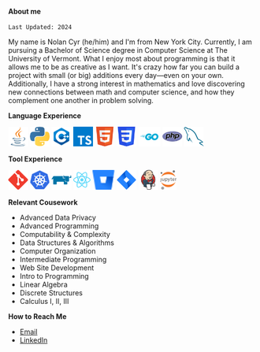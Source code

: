 **About me**

`Last Updated: 2024`

My name is Nolan Cyr (he/him) and I'm from New York City. Currently, I am pursuing a Bachelor of Science degree in Computer Science at The University of Vermont. What I enjoy most about programming is that it allows me to be as creative as I want. It's crazy how far you can build a project with small (or big) additions every day—even on your own. Additionally, I have a strong interest in mathematics and love discovering new connections between math and computer science, and how they complement one another in problem solving.

**Language Experience**
<div style="display: inline-block;">
  <img alt="Java" height=40 src="svgs/java.svg"/>
  <img alt="Python" height=40 src="svgs/python.svg"/>
  <img alt="C++" height=40 src="svgs/c++.svg"/>
  <img alt="TypeScript" height=40 src="svgs/typescript.svg"/>
  <img alt="HTML5" height=40 src="svgs/html5.svg"/>
  <img alt="CSS" height=40 src="svgs/css.svg"/>
  <img alt="Go" height=40 src="svgs/go.svg"/>
  <img alt="php" height=40 src="svgs/php.svg"/>
  <img alt="mySQL" height=40 src="svgs/mysql.svg"/>
</div>
<br>

**Tool Experience**
<div style="display: inline-block;">
  <img alt="Git" height=40 src="svgs/git.svg"/>
  <img alt="K8s" height=40 src="svgs/k8s.svg"/>
  <img alt="Rancher" height=40 src="svgs/rancher.svg"/>
   <img alt="React" height=40 src="svgs/react.svg"/>
  <img alt="Bitbucket" height=40 src="svgs/bitbucket2.svg"/>
  <img alt="Jira" height=40 src="svgs/jira.svg"/>
  <img alt="Jenkins" height=40 src="svgs/jenkins.svg"/>
  <img alt="Jupyter" height=40 src="svgs/jupyter.svg"/>
</div>
<br>

**Relevant Cousework**  
- Advanced Data Privacy
- Advanced Programming
- Computability & Complexity
- Data Structures & Algorithms
- Computer Organization
- Intermediate Programming
- Web Site Development
- Intro to Programming
- Linear Algebra
- Discrete Structures
- Calculus I, II, III

**How to Reach Me**
- [Email](mailto:nolangcyr@gmail.com)
- [LinkedIn](https://www.linkedin.com/in/nolancyr/)

<!--
**NolanSmug/NolanSmug** is a ✨ _special_ ✨ repository because its `README.md` (this file) appears on your GitHub profile.

Here are some ideas to get you started:

- 🔭 I’m currently working on ...
- 🌱 I’m currently learning ...
- 👯 I’m looking to collaborate on ...
- 🤔 I’m looking for help with ...
- 💬 Ask me about ...
- 📫 How to reach me: ...
- 😄 Pronouns: ...
- ⚡ Fun fact: ...
-->
